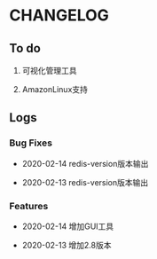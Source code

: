 # CHANGELOG



## To do

1. 可视化管理工具

2. AmazonLinux支持

## Logs

### Bug Fixes

* 2020-02-14  redis-version版本输出

* 2020-02-13  redis-version版本输出

### Features

* 2020-02-14  增加GUI工具

* 2020-02-13  增加2.8版本